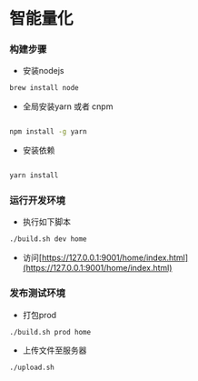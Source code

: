  # 智能量化
 
 ### 构建步骤
 * 安装nodejs 
 ```bash
brew install node
```
 * 全局安装yarn 或者 cnpm
 ```bash

npm install -g yarn

```
 * 安装依赖
 
 ```bash
 
yarn install

```
###  运行开发环境
* 执行如下脚本
```bash
./build.sh dev home
```
* 访问[https://127.0.0.1:9001/home/index.html](https://127.0.0.1:9001/home/index.html)

### 发布测试环境

*  打包prod
```bash
./build.sh prod home
```
* 上传文件至服务器
```bash
./upload.sh 
```
